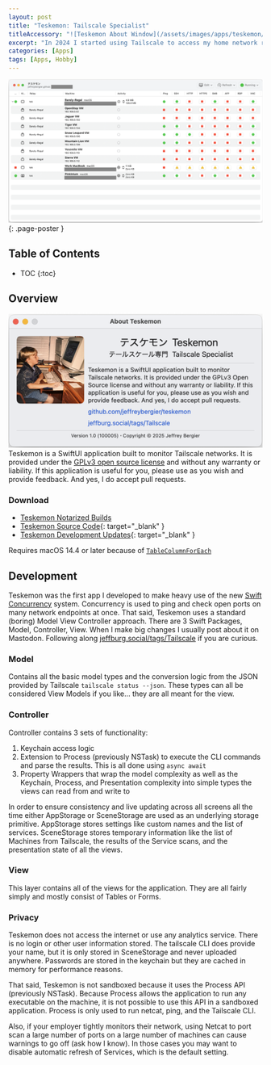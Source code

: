 ```yaml
---
layout: post
title: "Teskemon: Tailscale Specialist"
titleAccessory: "![Teskemon About Window](/assets/images/apps/teskemon/title.png){: .page-title }"
excerpt: "In 2024 I started using Tailscale to access my home network remotely. When I noticed Tailscale had a CLI with a JSON interface, I couldn't help myself… I built an app."
categories: [Apps]
tags: [Apps, Hobby]
---
```


[![Teskemon Main Window](/assets/images/apps/teskemon/01-thumb.png)](/assets/images/apps/teskemon/01-full.png){: .page-poster }

## Table of Contents

* TOC
{:toc}

## Overview

[![Teskemon About Window](/assets/images/apps/teskemon/02-thumb.png)](/assets/images/apps/teskemon/02-full.png)
Teskemon is a SwiftUI application built to monitor Tailscale networks. 
It is provided under the [GPLv3 open source license](LICENSE) and without any warranty or liability. 
If this application is useful for you, please use as you wish and provide feedback. 
And yes, I do accept pull requests.

### Download

- [<i class="fa-regular fa-circle-down"></i>Teskemon Notarized Builds](https://github.com/jeffreybergier/Teskemon/tree/main/Builds)
- [<i class="fa-brands fa-github"></i>Teskemon Source Code](https://github.com/jeffreybergier/Teskemon/){: target="_blank" }
- [<i class="fa-brands fa-mastodon"></i>Teskemon Development Updates](https://jeffburg.social/tags/Tailscale){: target="_blank" }

Requires macOS 14.4 or later because of [`TableColumnForEach`](https://developer.apple.com/documentation/swiftui/tablecolumnforeach)

## Development

Teskemon was the first app I developed to make heavy use of the new [Swift
Concurrency](https://docs.swift.org/swift-book/documentation/the-swift-programming-language/concurrency/) 
system. Concurrency is used to ping and check open ports on many network
endpoints at once. That said, Teskemon uses a standard (boring) Model View
Controller approach. There are 3 Swift Packages, Model, Controller, View. When I
make big changes I usually post about it on Mastodon. Following along
[jeffburg.social/tags/Tailscale](https://jeffburg.social/tags/Tailscale) if you
are curious.

### Model
Contains all the basic model types and the conversion logic from the JSON
provided by Tailscale `tailscale status --json`. These types can all be
considered View Models if you like... they are all meant for the view.

### Controller
Controller contains 3 sets of functionality:
1. Keychain access logic
1. Extension to Process (previously NSTask) to execute the CLI commands
and parse the results. This is all done using `async await`
1. Property Wrappers that wrap the model complexity as well as the Keychain, 
Process, and Presentation complexity into simple types the views can read from
and write to

In order to ensure consistency and live updating across all screens all the time 
either AppStorage or SceneStorage are used as an underlying storage primitive. 
AppStorage stores settings like custom names and the list of services. 
SceneStorage stores temporary information like the list of Machines from Tailscale,
the results of the Service scans, and the presentation state of all the views.

### View
This layer contains all of the views for the application. They are all fairly
simply and mostly consist of Tables or Forms.

### Privacy
Teskemon does not access the internet or use any analytics service. There is no 
login or other user information stored. The tailscale CLI does provide your 
name, but it is only stored in SceneStorage and never uploaded anywhere. 
Passwords are stored in the keychain but they are cached in memory 
for performance reasons.

That said, Teskemon is not sandboxed because it uses the Process API 
(previously NSTask). Because Process allows the application to run any executable 
on the machine, it is not possible to use this API in a sandboxed application. 
Process is only used to run netcat, ping, and the Tailscale CLI. 

Also, if your employer tightly monitors their network, using Netcat 
to port scan a large number of ports on a large number of machines can cause 
warnings to go off (ask how I know). In those cases you may want to disable 
automatic refresh of Services, which is the default setting.